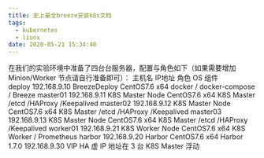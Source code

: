 ```yaml
---
title: 史上最全breeze安装k8s文档
tags:
  - kubernetes
  - liunx
date: 2020-05-21 15:34:40
---
```

在我们的实验环境中准备了四台台服务器，配置与角色如下（如果需要增加 Minion/Worker 节点请自行准备即可）：
主机名   	  IP地址      	  角色                  OS                   组件                       
deploy   	 192.168.9.10 	BreezeDeploy 		  CentOS7.6 x64    docker / docker-compose / Breeze
master01 	 192.168.9.11 	K8S Master Node 	CentOS7.6 x64    K8S Master /etcd /HAProxy /Keepalived
master02 	 192.168.9.12 	K8S Master Node 	CentOS7.6 x64    K8S Master /etcd /HAProxy /Keepalived
master03 	 192.168.9.13 	K8S Master Node 	CentOS7.6 x64    K8S Master /etcd /HAProxy /Keepalived
worker01 	 192.168.9.21 	K8S Worker Node 	CentOS7.6 x64    K8S Worker / Prometheus
harbor 	 	 192.168.9.20 	Harbor 		  		  CentOS7.6 x64    Harbor 1.7.0
		       192.168.9.30 	VIP 								               HA 虚 IP 地址在 3 台 K8S Master 浮动  